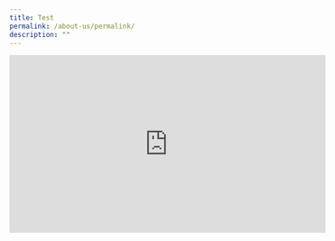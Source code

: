 ```yaml
---
title: Test
permalink: /about-us/permalink/
description: ""
---
```

<iframe width="560" height="315" src="https://www.youtube.com/embed/sC160_SpgCg?wmode=transparent&playlist=sC160_SpgCg&loop=1" title="YouTube video player" frameborder="0" allow="accelerometer; autoplay; clipboard-write; encrypted-media; gyroscope; picture-in-picture" allowfullscreen></iframe>